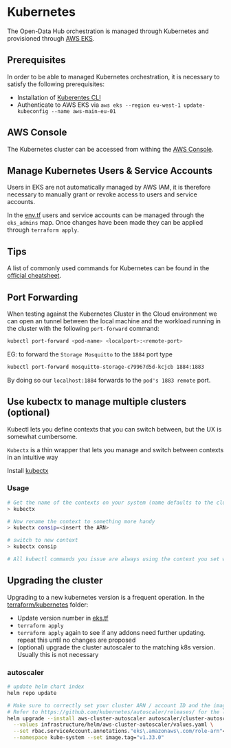 <!--
SPDX-FileCopyrightText: NOI Techpark <digital@noi.bz.it>

SPDX-License-Identifier: CC0-1.0
-->

# Kubernetes

The Open-Data Hub orchestration is managed through Kubernetes and provisioned through [AWS EKS](https://eu-west-1.console.aws.amazon.com/eks/home?region=eu-west-1#/clusters/aws-main-eu-01).

## Prerequisites

In order to be able to managed Kubernetes orchestration, it is necessary to satisfy the following prerequisites:

- Installation of [Kuberentes CLI](https://kubernetes.io/docs/tasks/tools/)
- Authenticate to AWS EKS via `aws eks --region eu-west-1 update-kubeconfig --name aws-main-eu-01`


## AWS Console

The Kubernetes cluster can be accessed from withing the [AWS Console](https://eu-west-1.console.aws.amazon.com/eks/home?region=eu-west-1#/clusters/aws-main-eu-01).

## Manage Kubernetes Users & Service Accounts

Users in EKS are not automatically managed by AWS IAM, it is therefore necessary to manually grant or revoke access to users and service accounts.

In the [env.tf](../infrastructure/terraform/compute/env.tf) users and service accounts can be managed through the `eks_admins` map. Once changes have been made they can be applied through `terraform apply`.

## Tips

A list of commonly used commands for Kubernetes can be found in the [official cheatsheet](https://kubernetes.io/docs/reference/kubectl/cheatsheet/).

## Port Forwarding 

When testing against the Kubernetes Cluster in the Cloud environment we can open an tunnel between the local machine and the workload running in the cluster with the following `port-forward` command:

```sh
kubectl port-forward <pod-name> <localport>:<remote-port>
```

EG: to forward the `Storage Mosquitto` to the `1884` port type
```sh
kubectl port-forward mosquitto-storage-c79967d5d-kcjcb 1884:1883
```

By doing so our `localhost:1884` forwards to the `pod's 1883 remote` port. 

## Use kubectx to manage multiple clusters (optional)
Kubectl lets you define contexts that you can switch between, but the UX is somewhat cumbersome.

`Kubectx` is a thin wrapper that lets you manage and switch between contexts in an intuitive way

Install [kubectx](https://github.com/ahmetb/kubectx)

### Usage
```sh
# Get the name of the contexts on your system (name defaults to the cluster ARN):
> kubectx

# Now rename the context to something more handy
> kubectx consip=<insert the ARN>

# switch to new context
> kubectx consip

# All kubectl commands you issue are always using the context you set with kubectx
```

## Upgrading the cluster
Upgrading to a new kubernetes version is a frequent operation.
In the [terraform/kubernetes](../infrastructure/terraform/kubernetes/) folder:
- Update version number in [eks.tf](../infrastructure/terraform/kubernetes/eks.tf)
- `terraform apply`
- `terraform apply` again to see if any addons need further updating. repeat this until no changes are proposed
- (optional) upgrade the cluster autoscaler to the matching k8s version. Usually this is not necessary

### autoscaler
```sh
# update helm chart index
helm repo update

# Make sure to correctly set your cluster ARN / account ID and the image.tag version.
# Refer to https://github.com/kubernetes/autoscaler/releases/ for the latest releases
helm upgrade --install aws-cluster-autoscaler autoscaler/cluster-autoscaler \
  --values infrastructure/helm/aws-cluster-autoscaler/values.yaml \
  --set rbac.serviceAccount.annotations."eks\.amazonaws\.com/role-arn"="arn:aws:iam::828408288281:role/aws-main-eu-01-cluster-autoscaler" \
  --namespace kube-system --set image.tag="v1.33.0"
```